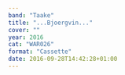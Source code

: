 ```yaml
---
band: "Taake"
title: "...Bjoergvin..."
cover: ""
year: 2016
cat: "WAR026"
format: "Cassette"
date: 2016-09-28T14:42:28+01:00
---
```


